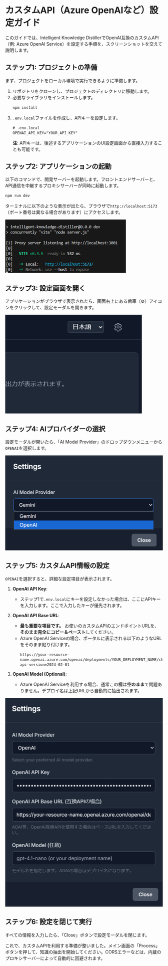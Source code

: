 # カスタムAPI（Azure OpenAIなど）設定ガイド

このガイドでは、Intelligent Knowledge DistillerでOpenAI互換のカスタムAPI（例: Azure OpenAI Service）を設定する手順を、スクリーンショットを交えて説明します。

## ステップ1: プロジェクトの準備

まず、プロジェクトをローカル環境で実行できるように準備します。

1.  リポジトリをクローンし、プロジェクトのディレクトリに移動します。
2.  必要なライブラリをインストールします。
    ```bash
    npm install
    ```
3.  `.env.local`ファイルを作成し、APIキーを設定します。
    ```
    # .env.local
    OPENAI_API_KEY="YOUR_API_KEY"
    ```
    **注**: APIキーは、後述するアプリケーションのUI設定画面から直接入力することも可能です。

## ステップ2: アプリケーションの起動

以下のコマンドで、開発サーバーを起動します。フロントエンドサーバーと、API通信を中継するプロキシサーバーが同時に起動します。

```bash
npm run dev
```

ターミナルに以下のような表示が出たら、ブラウザで`http://localhost:5173`（ポート番号は異なる場合があります）にアクセスします。

![ターミナル起動ログ](images/terminal-startup.png)

## ステップ3: 設定画面を開く

アプリケーションがブラウザで表示されたら、画面右上にある歯車（⚙️）アイコンをクリックして、設定モーダルを開きます。

![設定アイコン](images/settings-icon.png)

## ステップ4: AIプロバイダーの選択

設定モーダルが開いたら、「AI Model Provider」のドロップダウンメニューから`OPENAI`を選択します。

![プロバイダー選択](images/provider-selection.png)

## ステップ5: カスタムAPI情報の設定

`OPENAI`を選択すると、詳細な設定項目が表示されます。

1.  **OpenAI API Key**:
    *   ステップ1で`.env.local`にキーを設定しなかった場合は、ここにAPIキーを入力します。ここで入力したキーが優先されます。

2.  **OpenAI API Base URL**:
    *   **最も重要な項目です。** お使いのカスタムAPIのエンドポイントURLを、**そのまま完全にコピー＆ペースト**してください。
    *   Azure OpenAI Serviceの場合、ポータルに表示される以下のようなURLをそのまま貼り付けます。
        ```
        https://your-resource-name.openai.azure.com/openai/deployments/YOUR_DEPLOYMENT_NAME/chat/completions?api-version=2024-02-01
        ```

3.  **OpenAI Model (Optional)**:
    *   Azure OpenAI Serviceを利用する場合、通常この欄は**空のまま**で問題ありません。デプロイ名は上記URLから自動的に抽出されます。

![API設定入力](images/api-settings-filled.png)

## ステップ6: 設定を閉じて実行

すべての情報を入力したら、「Close」ボタンで設定モーダルを閉じます。

これで、カスタムAPIを利用する準備が整いました。メイン画面の「Process」ボタンを押して、知識の抽出を開始してください。CORSエラーなどは、内蔵のプロキシサーバーによって自動的に回避されます。

